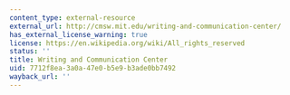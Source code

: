 ```yaml
---
content_type: external-resource
external_url: http://cmsw.mit.edu/writing-and-communication-center/
has_external_license_warning: true
license: https://en.wikipedia.org/wiki/All_rights_reserved
status: ''
title: Writing and Communication Center
uid: 7712f8ea-3a0a-47e0-b5e9-b3ade0bb7492
wayback_url: ''
---
```

